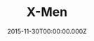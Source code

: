 ---
title: "X-Men"
year: 2000
date: 2015-11-30T00:00:00.000Z
permalink: /almanac/movies/2015-11-30-x-men/index.html
rating: 3
tmdbid: 447399
---
